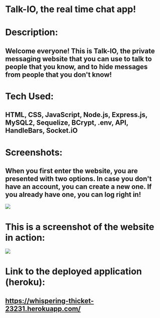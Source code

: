 # Talk-IO, the real time chat app!

# Description:

## Welcome everyone! This is Talk-IO, the private messaging website that you can use to talk to people that you know, and to hide messages from people that you don't know!

# Tech Used:

## HTML, CSS, JavaScript, Node.js, Express.js, MySQL2, Sequelize, BCrypt, .env, API, HandleBars, Socket.iO 

# Screenshots:

## When you first enter the website, you are presented with two options. In case you don't have an account, you can create a new one. If you already have one, you can log right in!

![](./Public/images/letschat.png)

# This is a screenshot of the website in action:

![](./Public/images/room1.png)

# Link to the deployed application (heroku):

## https://whispering-thicket-23231.herokuapp.com/


